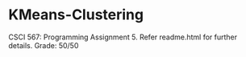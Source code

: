 # KMeans-Clustering
 CSCI 567: Programming Assignment 5. Refer readme.html for further details. Grade: 50/50
